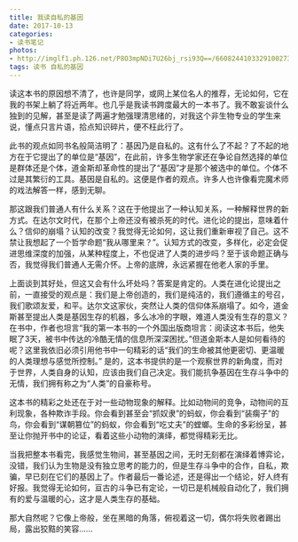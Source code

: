 ```yaml
---
title: 我读自私的基因
date: 2017-10-13
categories:
- 读书笔记
photos:
- http://imglf1.ph.126.net/P8O3mpNDi7U26bj_rsi93Q==/6608244103329100273.jpg
tags: 读书 自私的基因
---
```

   读这本书的原因想不清了，也许是同学，或网上某位名人的推荐，无论如何，它在我的书架上躺了将近两年。也几乎是我读书跨度最大的一本书了。我不敢妄谈什么独到的见解，甚至是读了两遍才勉强理清思绪的，对我这个非生物专业的学生来说，懂点只言片语，拾点知识碎片，便不枉此行了。
<!-- more -->

   此书的观点如同书名般简洁明了：基因乃是自私的。这有什么了不起？了不起的地方在于它提出了的单位是“基因”，在此前，许多生物学家还在争论自然选择的单位是群体还是个体，道金斯却革命性的提出了“基因”才是那个被选中的单位。个体不过是其繁衍的工具。基因是自私的。这便是作者的观点。许多人也许像看完魔术师的戏法解答一样，感到无聊。

   那这跟我们普通人有什么关系？这在于他提出了一种认知关系，一种解释世界的新方式。在达尔文时代，在那个上帝还没有被杀死的时代。进化论的提出，意味着什么？信仰的崩塌？认知的改变？我觉得无论如何，这让我们重新审视了自己。这不禁让我想起了一个哲学命题“我从哪里来？”。认知方式的改变，多样化，必定会促进思维深度的加强，从某种程度上，不也促进了人类的进步吗？至于该命题正确与否，我觉得我们普通人无需介怀。上帝的底牌，永远紧握在他老人家的手里。

   上面谈到其好处，但这又会有什么坏处吗？答案是肯定的。人类在进化论提出之前，一直接受的观点是：我们是上帝创造的，我们是纯洁的，我们遵循主的号召，我们歌颂友爱，和平。达尔文这家伙，突然让人类的信仰体系崩塌了。如今，道金斯甚至提出人类是基因生存的机器，多么冰冷的字眼，难道人类没有生存的意义？在书中，作者也坦言“我的第一本书的一个外国出版商坦言：阅读这本书后，他失眠了3天，被书中传达的冷酷无情的信息所深深困扰。”但道金斯本人是如何看待的呢？这里我依旧必须引用他书中一句精彩的话“我们的生命被其他更密切、更温暖的人类理想与感觉所控制。” 是的，这本书提供的是一个观察世界的新角度，而对于世界，人类自身的认知，应该由我们自己决定。我们能抗争基因在生存斗争中的无情，我们拥有称之为“人类”的自豪称号。

   这本书的精彩之处还在于对一些动物现象的解释。比如动物间的竞争，动物间的互利现象，各种欺诈手段。你会看到甚至会“抓奴隶”的蚂蚁，你会看到“装瘸子”的鸟，你会看到“谋朝篡位”的蚂蚁，你会看到“吃丈夫”的螳螂。生命的多彩纷呈，甚至让你抛开书中的论证，看着这些小动物的演绎，都觉得精彩无比。

   当我把整本书看完，我感觉生物间，甚至基因之间，无时无刻都在演绎着博弈论，没错，我们认为生物是没有独立思考的能力的，但是生存斗争中的合作，自私，欺骗，早已刻在它们的基因上了。作者最后一番论述，还是得出一个结论，好人终有好报。我觉得无论如何，亘古的斗争已有定论，一切已是机械般自动化了，我们拥有的爱与温暖的心，这才是人类生存的基础。

   那大自然呢？它像上帝般，坐在黑暗的角落，俯视着这一切，偶尔将失败者踢出局，露出狡黠的笑容...... 

